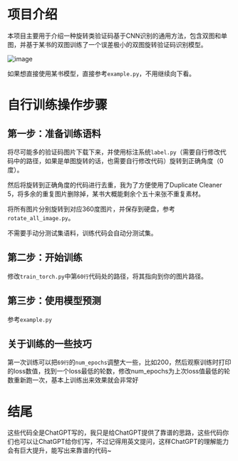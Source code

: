 # 项目介绍

本项目主要用于介绍一种旋转类验证码基于CNN识别的通用方法，包含双图和单图，并基于某书的双图训练了一个误差极小的双图旋转验证码识别模型。

![image](https://github.com/8yteDance/RotateCaptcha/assets/164896531/961218cd-746e-4d28-8786-601eaf283ba7)

如果想直接使用某书模型，直接参考`example.py`，不用继续向下看。

# 自行训练操作步骤

## 第一步：准备训练语料

将尽可能多的验证码图片下载下来，并使用标注系统`label.py`（需要自行修改代码中的路径，如果是单图旋转的话，也需要自行修改代码）旋转到正确角度（0度）。

然后将旋转到正确角度的代码进行去重，我为了方便使用了Duplicate Cleaner 5，将多余的重复图片删除掉，某书大概能剩余个五十来张不重复素材。

将所有图片分别旋转到对应360度图片，并保存到硬盘，参考`rotate_all_image.py`。

不需要手动分测试集语料，训练代码会自动分测试集。

## 第二步：开始训练

修改`train_torch.py`中第`60行`代码处的路径，将其指向到你的图片路径。

## 第三步：使用模型预测

参考`example.py`

## 关于训练的一些技巧

第一次训练可以把`69行`的`num_epochs`调整大一些，比如200，然后观察训练时打印的loss数值，找到一个loss最低的轮数，修改num_epochs为上次loss值最低的轮数重新跑一次，基本上训练出来效果就会非常好

# 结尾

这些代码全是ChatGPT写的，我只是给ChatGPT提供了靠谱的思路，这些代码你们也可以让ChatGPT给你们写，不过记得用英文提问，这样ChatGPT的理解能力会有巨大提升，能写出来靠谱的代码~
